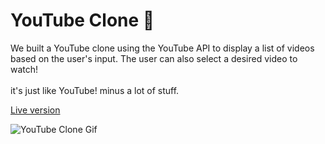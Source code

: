 # YouTube Clone 🎥

We built a YouTube clone using the YouTube API to display a list of videos based on the user's input. The user can also select a desired video to watch! 
<br/>
<br/>
it's just like YouTube! minus a lot of stuff.

[Live version](https://flamboyant-kare-48dcc3.netlify.app/)

![YouTube Clone Gif](YouTube-Clone.gif)


